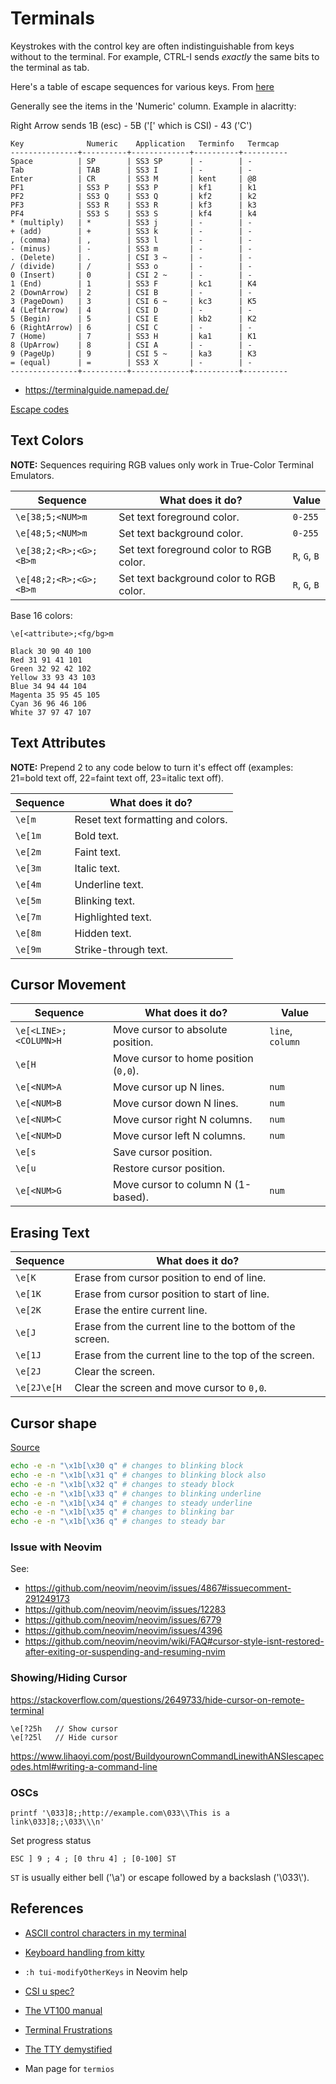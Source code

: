 # Terminals

Keystrokes with the control key are often indistinguishable from keys without to the terminal.
For example, CTRL-I sends *exactly* the same bits to the terminal as tab.

Here's a table of escape sequences for various keys. From [here](https://invisible-island.net/xterm/ctlseqs/ctlseqs.html)

Generally see the items in the 'Numeric' column. Example in alacritty:

Right Arrow sends 1B (esc) - 5B ('[' which is CSI) - 43 ('C')

```
Key              Numeric    Application   Terminfo   Termcap
---------------+----------+-------------+----------+----------
Space          | SP       | SS3 SP      | -        | -
Tab            | TAB      | SS3 I       | -        | -
Enter          | CR       | SS3 M       | kent     | @8
PF1            | SS3 P    | SS3 P       | kf1      | k1
PF2            | SS3 Q    | SS3 Q       | kf2      | k2
PF3            | SS3 R    | SS3 R       | kf3      | k3
PF4            | SS3 S    | SS3 S       | kf4      | k4
* (multiply)   | *        | SS3 j       | -        | -
+ (add)        | +        | SS3 k       | -        | -
, (comma)      | ,        | SS3 l       | -        | -
- (minus)      | -        | SS3 m       | -        | -
. (Delete)     | .        | CSI 3 ~     | -        | -
/ (divide)     | /        | SS3 o       | -        | -
0 (Insert)     | 0        | CSI 2 ~     | -        | -
1 (End)        | 1        | SS3 F       | kc1      | K4
2 (DownArrow)  | 2        | CSI B       | -        | -
3 (PageDown)   | 3        | CSI 6 ~     | kc3      | K5
4 (LeftArrow)  | 4        | CSI D       | -        | -
5 (Begin)      | 5        | CSI E       | kb2      | K2
6 (RightArrow) | 6        | CSI C       | -        | -
7 (Home)       | 7        | SS3 H       | ka1      | K1
8 (UpArrow)    | 8        | CSI A       | -        | -
9 (PageUp)     | 9        | CSI 5 ~     | ka3      | K3
= (equal)      | =        | SS3 X       | -        | -
---------------+----------+-------------+----------+----------
```

- <https://terminalguide.namepad.de/>

[Escape codes](https://github.com/dylanaraps/pure-bash-bible#escape-sequences)


## Text Colors

**NOTE:** Sequences requiring RGB values only work in True-Color Terminal Emulators.

| Sequence               | What does it do?                        | Value         |
| --------               | ----------------                        | -----         |
| `\e[38;5;<NUM>m`       | Set text foreground color.              | `0-255`       |
| `\e[48;5;<NUM>m`       | Set text background color.              | `0-255`       |
| `\e[38;2;<R>;<G>;<B>m` | Set text foreground color to RGB color. | `R`, `G`, `B` |
| `\e[48;2;<R>;<G>;<B>m` | Set text background color to RGB color. | `R`, `G`, `B` |

Base 16 colors:

```
\e[<attribute>;<fg/bg>m

Black 30 90 40 100
Red 31 91 41 101
Green 32 92 42 102
Yellow 33 93 43 103
Blue 34 94 44 104
Magenta 35 95 45 105
Cyan 36 96 46 106
White 37 97 47 107
```





## Text Attributes

**NOTE:** Prepend 2 to any code below to turn it's effect off
(examples: 21=bold text off, 22=faint text off, 23=italic text off).

| Sequence | What does it do?                  |
| -------- | ----------------                  |
| `\e[m`   | Reset text formatting and colors. |
| `\e[1m`  | Bold text.                        |
| `\e[2m`  | Faint text.                       |
| `\e[3m`  | Italic text.                      |
| `\e[4m`  | Underline text.                   |
| `\e[5m`  | Blinking text.                    |
| `\e[7m`  | Highlighted text.                 |
| `\e[8m`  | Hidden text.                      |
| `\e[9m`  | Strike-through text.              |


## Cursor Movement

| Sequence              | What does it do?                      | Value            |
| --------              | ----------------                      | -----            |
| `\e[<LINE>;<COLUMN>H` | Move cursor to absolute position.     | `line`, `column`
| `\e[H`                | Move cursor to home position (`0,0`). |
| `\e[<NUM>A`           | Move cursor up N lines.               | `num`
| `\e[<NUM>B`           | Move cursor down N lines.             | `num`
| `\e[<NUM>C`           | Move cursor right N columns.          | `num`
| `\e[<NUM>D`           | Move cursor left N columns.           | `num`
| `\e[s`                | Save cursor position.                 |
| `\e[u`                | Restore cursor position.              |
| `\e[<NUM>G`            | Move cursor to column N (1-based).              | `num`


## Erasing Text

| Sequence    | What does it do?                                         |
| --------    | ----------------                                         |
| `\e[K`      | Erase from cursor position to end of line.               |
| `\e[1K`     | Erase from cursor position to start of line.             |
| `\e[2K`     | Erase the entire current line.                           |
| `\e[J`      | Erase from the current line to the bottom of the screen. |
| `\e[1J`     | Erase from the current line to the top of the screen.    |
| `\e[2J`     | Clear the screen.                                        |
| `\e[2J\e[H` | Clear the screen and move cursor to `0,0`.               |


## Cursor shape

[Source](https://superuser.com/a/607479/685547)

```sh
echo -e -n "\x1b[\x30 q" # changes to blinking block
echo -e -n "\x1b[\x31 q" # changes to blinking block also
echo -e -n "\x1b[\x32 q" # changes to steady block
echo -e -n "\x1b[\x33 q" # changes to blinking underline
echo -e -n "\x1b[\x34 q" # changes to steady underline
echo -e -n "\x1b[\x35 q" # changes to blinking bar
echo -e -n "\x1b[\x36 q" # changes to steady bar
```

### Issue with Neovim

See:
  - <https://github.com/neovim/neovim/issues/4867#issuecomment-291249173>
  - <https://github.com/neovim/neovim/issues/12283>
  - <https://github.com/neovim/neovim/issues/6779>
  - <https://github.com/neovim/neovim/issues/4396>
  - <https://github.com/neovim/neovim/wiki/FAQ#cursor-style-isnt-restored-after-exiting-or-suspending-and-resuming-nvim>

### Showing/Hiding Cursor

<https://stackoverflow.com/questions/2649733/hide-cursor-on-remote-terminal>

```
\e[?25h   // Show cursor
\e[?25l   // Hide cursor
```

<https://www.lihaoyi.com/post/BuildyourownCommandLinewithANSIescapecodes.html#writing-a-command-line>

### OSCs

```
printf '\033]8;;http://example.com\033\\This is a link\033]8;;\033\\\n'

```

Set progress status
```
ESC ] 9 ; 4 ; [0 thru 4] ; [0-100] ST
```

`ST` is usually either bell ('\a') or escape followed by a backslash ('\033\\').

## References

- [ASCII control characters in my terminal](https://jvns.ca/blog/2024/10/31/ascii-control-characters/)
- [Keyboard handling from kitty](https://sw.kovidgoyal.net/kitty/keyboard-protocol/)
- `:h tui-modifyOtherKeys` in Neovim help
- [CSI u spec?](https://www.leonerd.org.uk/hacks/fixterms/)
- [The VT100 manual](https://vt100.net/docs/vt100-ug/chapter1.html)
- [Terminal Frustrations](https://jvns.ca/blog/2025/02/05/some-terminal-frustrations/)
- [The TTY demystified](https://www.linusakesson.net/programming/tty/)

- Man page for `termios`
